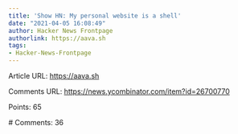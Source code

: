 ```yaml
---
title: 'Show HN: My personal website is a shell'
date: "2021-04-05 16:08:49"
author: Hacker News Frontpage
authorlink: https://aava.sh
tags:
- Hacker-News-Frontpage
---
```


<p>Article URL: <a href="https://aava.sh">https://aava.sh</a></p>
<p>Comments URL: <a href="https://news.ycombinator.com/item?id=26700770">https://news.ycombinator.com/item?id=26700770</a></p>
<p>Points: 65</p>
<p># Comments: 36</p>

